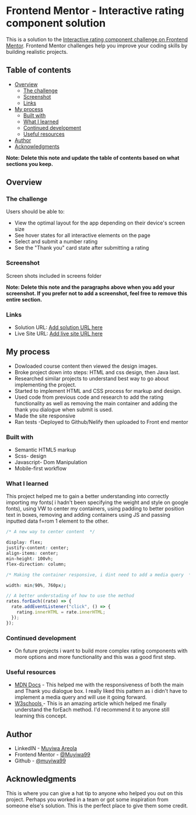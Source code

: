 # Frontend Mentor - Interactive rating component solution

This is a solution to the [Interactive rating component challenge on Frontend Mentor](https://www.frontendmentor.io/challenges/interactive-rating-component-koxpeBUmI). Frontend Mentor challenges help you improve your coding skills by building realistic projects.

## Table of contents

- [Overview](#overview)
  - [The challenge](#the-challenge)
  - [Screenshot](#screenshot)
  - [Links](#links)
- [My process](#my-process)
  - [Built with](#built-with)
  - [What I learned](#what-i-learned)
  - [Continued development](#continued-development)
  - [Useful resources](#useful-resources)
- [Author](#author)
- [Acknowledgments](#acknowledgments)

**Note: Delete this note and update the table of contents based on what sections you keep.**

## Overview

### The challenge

Users should be able to:

- View the optimal layout for the app depending on their device's screen size
- See hover states for all interactive elements on the page
- Select and submit a number rating
- See the "Thank you" card state after submitting a rating

### Screenshot

Screen shots included in screens folder

**Note: Delete this note and the paragraphs above when you add your screenshot. If you prefer not to add a screenshot, feel free to remove this entire section.**

### Links

- Solution URL: [Add solution URL here](https://your-solution-url.com)
- Live Site URL: [Add live site URL here](https://your-live-site-url.com)

## My process

- Dowloaded course content then viewed the design images.
- Broke project down into steps: HTML and css design, then Java last.
- Researched similar projects to understand best way to go about implementing the project.
- Started to implement HTML and CSS process for markup and design.
- Used code from previous code and research to add the rating functionality as well as removing the main container and adding the thank you dialogue when submit is used.
- Made the site responsive
- Ran tests
  -Deployed to Github/Nelify then uploaded to Front end mentor

### Built with

- Semantic HTML5 markup
- Scss- design
- Javascript- Dom Manipulation
- Mobile-first workflow

### What I learned

This project helped me to gain a better understanding into correctly importing my fonts( i hadn't been specifying the weight and style on google fonts), using VW to center my containers, using padding to better position text in boxes, removing and adding containers using JS and passing inputted data f=rom 1 element to the other.

```css
/* A new way to center content  */

display: flex;
justify-content: center;
align-items: center;
min-height: 100vh;
flex-direction: column;

/* Making the container responsive, i dint need to add a media query  */

width: min(90%, 760px);
```

```js
// A better understading of how to use the method
rates.forEach((rate) => {
  rate.addEventListener("click", () => {
    rating.innerHTML = rate.innerHTML;
  });
});
```

### Continued development

- On future projects i want to build more complex rating components with more options and more functionality and this was a good first step.

### Useful resources

- [MDN Docs](https://developer.mozilla.org/en-US/docs/Web/CSS/min) - This helped me with the responsiveness of both the main and Thank you dialogue box. I really liked this pattern as i didn't have to implement a media query and will use it going forward.
- [W3schools ](https://www.w3schools.com/jsref/jsref_foreach.asp) - This is an amazing article which helped me finally understand the forEach method. I'd recommend it to anyone still learning this concept.

## Author

- LinkedIN - [Muyiwa Areola](https://www.your-site.com)
- Frontend Mentor - [@Muyiwa99](https://www.frontendmentor.io/profile/muyiwa99)
- Github - [@muyiwa99](https://github.com/muyiwa99)

## Acknowledgments

This is where you can give a hat tip to anyone who helped you out on this project. Perhaps you worked in a team or got some inspiration from someone else's solution. This is the perfect place to give them some credit.
